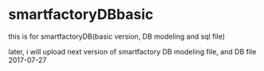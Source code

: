 # smartfactoryDBbasic
this is for smartfactoryDB(basic version, DB modeling and sql file)

later, i will upload next version of smartfactory DB modeling file, and DB file
2017-07-27
